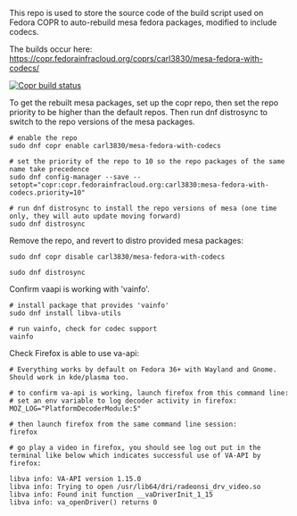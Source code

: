 This repo is used to store the source code of the build script used on Fedora COPR to auto-rebuild mesa fedora packages, modified to include codecs.

The builds occur here: https://copr.fedorainfracloud.org/coprs/carl3830/mesa-fedora-with-codecs/

[![Copr build status](https://copr.fedorainfracloud.org/coprs/carl3830/mesa-fedora-with-codecs/package/mesa/status_image/last_build.png)](https://copr.fedorainfracloud.org/coprs/carl3830/mesa-fedora-with-codecs/package/mesa/)

To get the rebuilt mesa packages, set up the copr repo, then set the repo priority to be higher than the default repos. Then run dnf distrosync to switch to the repo versions of the mesa packages.

```
# enable the repo
sudo dnf copr enable carl3830/mesa-fedora-with-codecs

# set the priority of the repo to 10 so the repo packages of the same name take precedence
sudo dnf config-manager --save --setopt="copr:copr.fedorainfracloud.org:carl3830:mesa-fedora-with-codecs.priority=10"

# run dnf distrosync to install the repo versions of mesa (one time only, they will auto update moving forward)
sudo dnf distrosync

```


Remove the repo, and revert to distro provided mesa packages:
```
sudo dnf copr disable carl3830/mesa-fedora-with-codecs

sudo dnf distrosync

```

Confirm vaapi is working with 'vainfo'.
```
# install package that provides 'vainfo'
sudo dnf install libva-utils

# run vainfo, check for codec support
vainfo
```
Check Firefox is able to use va-api:
```
# Everything works by default on Fedora 36+ with Wayland and Gnome. Should work in kde/plasma too.

# to confirm va-api is working, launch firefox from this command line:
# set an env variable to log decoder activity in firefox:
MOZ_LOG="PlatformDecoderModule:5"

# then launch firefox from the same command line session:
firefox

# go play a video in firefox, you should see log out put in the terminal like below which indicates successful use of VA-API by firefox:

libva info: VA-API version 1.15.0
libva info: Trying to open /usr/lib64/dri/radeonsi_drv_video.so
libva info: Found init function __vaDriverInit_1_15
libva info: va_openDriver() returns 0

```


